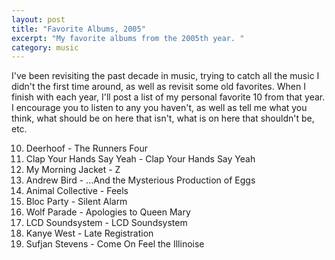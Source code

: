 ```yaml
---
layout: post
title: "Favorite Albums, 2005"
excerpt: "My favorite albums from the 2005th year. "
category: music
---
```


I've been revisiting the past decade in music, trying to catch all the music I didn't the first time around, as well as revisit some old favorites. When I finish with each year, I'll post a list of my personal favorite 10 from that year. I encourage you to listen to any you haven't, as well as tell me what you think, what should be on here that isn't, what is on here that shouldn't be, etc.
 
10. Deerhoof - The Runners Four
9. Clap Your Hands Say Yeah - Clap Your Hands Say Yeah
8. My Morning Jacket - Z
7. Andrew Bird - ...And the Mysterious Production of Eggs
6. Animal Collective - Feels
5. Bloc Party - Silent Alarm
4. Wolf Parade - Apologies to Queen Mary
3. LCD Soundsystem - LCD Soundsystem
2. Kanye West - Late Registration
1. Sufjan Stevens - Come On Feel the Illinoise